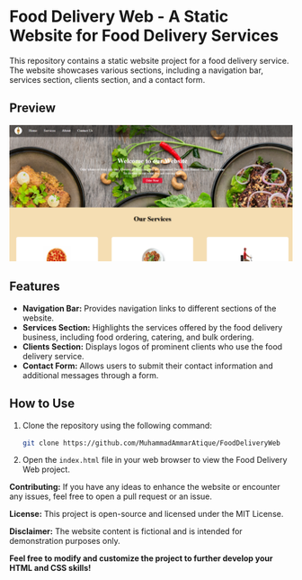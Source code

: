 
# Food Delivery Web - A Static Website for Food Delivery Services

This repository contains a static website project for a food delivery service. The website showcases various sections, including a navigation bar, services section, clients section, and a contact form.

## Preview

![Food Delivery Web Preview](Assets/preview.png)

## Features

- **Navigation Bar:** Provides navigation links to different sections of the website.
- **Services Section:** Highlights the services offered by the food delivery business, including food ordering, catering, and bulk ordering.
- **Clients Section:** Displays logos of prominent clients who use the food delivery service.
- **Contact Form:** Allows users to submit their contact information and additional messages through a form.

## How to Use

1. Clone the repository using the following command:
   ```sh
   git clone https://github.com/MuhammadAmmarAtique/FoodDeliveryWeb
   ```

2. Open the `index.html` file in your web browser to view the Food Delivery Web project.

**Contributing:**
If you have any ideas to enhance the website or encounter any issues, feel free to open a pull request or an issue.

**License:**
This project is open-source and licensed under the MIT License.

**Disclaimer:**
The website content is fictional and is intended for demonstration purposes only.

**Feel free to modify and customize the project to further develop your HTML and CSS skills!**
